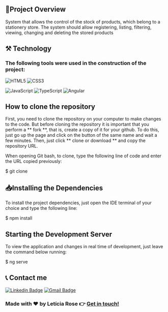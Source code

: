 ## 📌Project Overview
System that allows the control of the stock of products, which belong to a stationery store. The system should allow registering, listing, filtering, viewing, changing and deleting the stored products

## ⚒️ Technology

### The following tools were used in the construction of the project:  

  ![HTML5](https://img.shields.io/badge/-HTML5-E34F26?style=flat-square&logo=html5&logoColor=white)
  ![CSS3](https://img.shields.io/badge/-CSS3-549FDE?style=flat-square&logo=css3&logoColor=white)

  ![JavaScript](https://img.shields.io/badge/-JavaScript-F7B93E?style=flat-square&logo=javascript&logoColor=fff)
  ![TypeScript](https://img.shields.io/badge/-TypeScript-3178C6?style=flat-square&logo=typescript&logoColor=fff)
  ![Angular](https://img.shields.io/badge/-Angular-BD002E?style=flat-square&logo=angular&logoColor=white)

## How to clone the repository
First, you need to clone the repository on your computer to make changes to the code. But before cloning the repository it is important that you perform a ** fork **, that is, create a copy of it for your github. To do this, just go up the page and click on the button of the same name and wait a few minutes. Then, just click ** clone or download ** and copy the repository URL.

When opening Git bash, to clone, type the following line of code and enter the URL copied previously:

$ git clone <url-do-repositorio>

## 📥Installing the Dependencies
To install the project dependencies, just open the IDE terminal of your choice and type the following line:

$ npm install

## Starting the Development Server
To view the application and changes in real time of development, just leave the command below running:

$ ng serve

## 📞 Contact me

[![Linkedin Badge](https://img.shields.io/badge/-Letícia_Rose-FF82AB?style=flat-square&logo=Linkedin&logoColor=white&link=https://www.linkedin.com/in/letíciarose/)](https://www.linkedin.com/in/letíciarose/) 
[![Gmail Badge](https://img.shields.io/badge/-leticia.rosedesanatana@gmail.com-FF82AB?style=flat-square&logo=Gmail&logoColor=white&link=mailto:leticia.rosedesanatana@gmail.com)](mailto:leticia.rosedesanatana@gmail.com)


### Made with ❤️ by Letícia Rose 👉 [Get in touch! ](https://www.linkedin.com/in/let%C3%ADciarose/)

